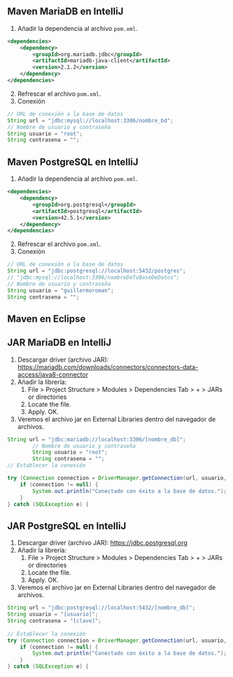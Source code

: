 
## Maven MariaDB en IntelliJ

1. Añadir la dependencia al archivo `pom.xml`.
```xml
<dependencies>
    <dependency>
        <groupId>org.mariadb.jdbc</groupId>
        <artifactId>mariadb-java-client</artifactId>
        <version>2.1.2</version>
    </dependency>
</dependencies>
```
2. Refrescar el archivo `pom.xml`.
3. Conexión
```java
// URL de conexión a la base de datos
String url = "jdbc:mysql://localhost:3306/nombre_bd";  
// Nombre de usuario y contraseña  
String usuario = "root";  
String contrasena = "";
```


## Maven PostgreSQL en IntelliJ

1. Añadir la dependencia al archivo `pom.xml`.
```XML
<dependencies>  
    <dependency>        
	    <groupId>org.postgresql</groupId>  
        <artifactId>postgresql</artifactId>  
        <version>42.5.1</version>  
    </dependency>
</dependencies>
```
2. Refrescar el archivo `pom.xml`.
3. Conexión
```java
// URL de conexión a la base de datos
String url = "jdbc:postgresql://localhost:5432/postgres";  
// "jdbc:mysql://localhost:3306/nombreDeTuBaseDeDatos";  
// Nombre de usuario y contraseña  
String usuario = "guillermoroman";  
String contrasena = "";
```


## Maven en Eclipse



## JAR MariaDB en IntelliJ
1. Descargar driver (archivo JAR): https://mariadb.com/downloads/connectors/connectors-data-access/java8-connector
2. Añadir la librería:
	1. File > Project Structure > Modules > Dependencies Tab > + > JARs or directories
	2. Locate the file.
	3. Apply. OK.
3. Veremos el archivo jar en External Libraries dentro del navegador de archivos.

```java
String url = "jdbc:mariadb://localhost:3306/[nombre_db]";
        // Nombre de usuario y contraseña
        String usuario = "root";
        String contrasena = ""; 
// Establecer la conexión  

try (Connection connection = DriverManager.getConnection(url, usuario, contrasena)) {  
    if (connection != null) {  
        System.out.println("Conectado con éxito a la base de datos.");  
    }  
} catch (SQLException e) {
```


## JAR PostgreSQL en IntelliJ
1. Descargar driver (archivo JAR): https://jdbc.postgresql.org
2. Añadir la librería:
	1. File > Project Structure > Modules > Dependencies Tab > + > JARs or directories
	2. Locate the file.
	3. Apply. OK.
3. Veremos el archivo jar en External Libraries dentro del navegador de archivos.

```java
String url = "jdbc:postgresql://localhost:5432/[nombre_db]";
String usuario = "[usuario]";  
String contrasena = "[clave]";  
  
// Establecer la conexión  
try (Connection connection = DriverManager.getConnection(url, usuario, contrasena)) {  
    if (connection != null) {  
        System.out.println("Conectado con éxito a la base de datos.");  
    }  
} catch (SQLException e) {
```
